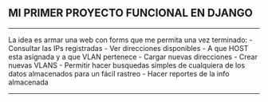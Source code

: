 ## MI PRIMER PROYECTO FUNCIONAL EN DJANGO

***
La idea es armar una web con forms que me permita una vez terminado:
    - Consultar las IPs registradas
    - Ver direcciones disponibles
    - A que HOST esta asignada y a que VLAN pertenece
    - Cargar nuevas direcciones
    - Crear nuevas VLANS
    - Permitir hacer busquedas simples de cualquiera de los datos almacenados para un fácil rastreo
    - Hacer reportes de la info almacenada
***